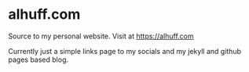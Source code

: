 # alhuff.com
Source to my personal website. Visit at https://alhuff.com

Currently just a simple links page to my socials and my jekyll and github pages based blog.